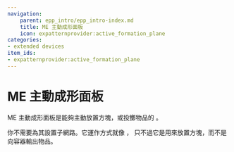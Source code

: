 ```yaml
---
navigation:
    parent: epp_intro/epp_intro-index.md
    title: ME 主動成形面板
    icon: expatternprovider:active_formation_plane
categories:
- extended devices
item_ids:
- expatternprovider:active_formation_plane
---
```


# ME 主動成形面板

<GameScene zoom="8" background="transparent">
  <ImportStructure src="../structure/cable_active_formation_plane.snbt"></ImportStructure>
</GameScene>

ME 主動成形面板是能夠主動放置方塊，或投擲物品的 <ItemLink id="ae2:formation_plane" />。

你不需要為其設置子網路。它運作方式就像 <ItemLink id="ae2:export_bus" />，
只不過它是用來放置方塊，而不是向容器輸出物品。
